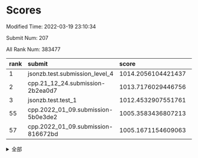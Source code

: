 # Scores

Modified Time: 2022-03-19 23:10:34

Submit Num: 207

All Rank Num: 383477

| rank |               submit               |       score        |       sigma        | pk_num |
| :--- | :--------------------------------- | :----------------- | :----------------- | :----- |
| 1    | jsonzb.test.submission_level_4     | 1014.2056104421437 | 0.8070468711350854 | 7406   |
| 2    | cpp.21_12_24.submission-2b2ea0d7   | 1013.7176029446756 | 0.7986883323450038 | 7410   |
| 3    | jsonzb.test.test_1                 | 1012.4532907551761 | 0.7940173123025048 | 7410   |
| 55   | cpp.2022_01_09.submission-5b0e3de2 | 1005.3583436807213 | 0.7150046476371021 | 7414   |
| 57   | cpp.2022_01_09.submission-816672bd | 1005.1671154609063 | 0.7264666680819624 | 7406   |


<details>
<summary>全部</summary>

| rank |                 submit                 |       score        |       sigma        | pk_num |
| :--- | :------------------------------------- | :----------------- | :----------------- | :----- |
| 1    | jsonzb.test.submission_level_4         | 1014.2056104421437 | 0.8070468711350854 | 7406   |
| 2    | cpp.21_12_24.submission-2b2ea0d7       | 1013.7176029446756 | 0.7986883323450038 | 7410   |
| 3    | jsonzb.test.test_1                     | 1012.4532907551761 | 0.7940173123025048 | 7410   |
| 4    | gobigger.level_3.submission_level_3_46 | 1012.2237312732461 | 0.7843761717762396 | 7410   |
| 5    | gobigger.level_3.submission_level_3_20 | 1011.1155354321055 | 0.7522895738912456 | 7413   |
| 6    | gobigger.level_3.submission_level_3_44 | 1011.0288778588725 | 0.7696591261808792 | 7411   |
| 7    | gobigger.level_3.submission_level_3_40 | 1011.0273924034277 | 0.7702244563180418 | 7406   |
| 8    | gobigger.level_3.submission_level_3_15 | 1011.0166372881332 | 0.7656306448425639 | 7418   |
| 9    | gobigger.level_3.submission_level_3_28 | 1010.9477042191145 | 0.8178280247688848 | 7415   |
| 10   | gobigger.level_3.submission_level_3_33 | 1010.8396459439065 | 0.7463997911464978 | 7408   |
| 11   | gobigger.level_3.submission_level_3_49 | 1010.8152238759938 | 0.7882625690765841 | 7408   |
| 12   | gobigger.level_3.submission_level_3_43 | 1010.8109485971565 | 0.7492382602894787 | 7415   |
| 13   | gobigger.level_3.submission_level_3_36 | 1010.780002078278  | 0.7657767348795633 | 7408   |
| 14   | gobigger.level_3.submission_level_3_6  | 1010.756471329812  | 0.7661116914214151 | 7410   |
| 15   | gobigger.level_3.submission_level_3_1  | 1010.7250093106582 | 0.7711184142768958 | 7406   |
| 16   | gobigger.level_3.submission_level_3_21 | 1010.6890839631993 | 0.769235680718355  | 7413   |
| 17   | gobigger.level_3.submission_level_3_42 | 1010.5938070624516 | 0.7630001268160447 | 7407   |
| 18   | gobigger.level_3.submission_level_3_29 | 1010.5552994019988 | 0.7557427889999657 | 7409   |
| 19   | gobigger.level_3.submission_level_3_37 | 1010.5267396930525 | 0.7647382371137126 | 7408   |
| 20   | gobigger.level_3.submission_level_3_14 | 1010.508277581898  | 0.7606303781347116 | 7411   |
| 21   | gobigger.level_3.submission_level_3_5  | 1010.4868491538188 | 0.7646459767782618 | 7409   |
| 22   | gobigger.level_3.submission_level_3_16 | 1010.166788035682  | 0.7514349581166891 | 7418   |
| 23   | gobigger.level_3.submission_level_3_25 | 1010.1393397877334 | 0.7519882207879371 | 7408   |
| 24   | gobigger.level_3.submission_level_3_45 | 1010.0919697643998 | 0.7645839520478378 | 7407   |
| 25   | gobigger.level_3.submission_level_3_19 | 1010.0643339188249 | 0.7462632426582173 | 7412   |
| 26   | gobigger.level_3.submission_level_3_0  | 1010.023555471228  | 0.727438607618818  | 7410   |
| 27   | gobigger.level_3.submission_level_3_3  | 1009.9388585619376 | 0.7687384426513387 | 7408   |
| 28   | gobigger.level_3.submission_level_3_32 | 1009.932274423466  | 0.7655737224287776 | 7412   |
| 29   | gobigger.level_3.submission_level_3_38 | 1009.8115625799152 | 0.73172269256274   | 7414   |
| 30   | gobigger.level_3.submission_level_3_27 | 1009.7972013965115 | 0.7549607463226833 | 7412   |
| 31   | gobigger.level_3.submission_level_3_7  | 1009.7531157565224 | 0.7669200025064633 | 7413   |
| 32   | gobigger.level_3.submission_level_3_22 | 1009.6297056583776 | 0.7350600698360137 | 7413   |
| 33   | gobigger.level_3.submission_level_3_18 | 1009.5779249864693 | 0.745274934064336  | 7408   |
| 34   | gobigger.level_3.submission_level_3_24 | 1009.5525705410965 | 0.7798367714400388 | 7411   |
| 35   | gobigger.level_3.submission_level_3_26 | 1009.5147712045342 | 0.7580203906215196 | 7405   |
| 36   | gobigger.level_3.submission_level_3_34 | 1009.4421862413885 | 0.7788802885889553 | 7414   |
| 37   | gobigger.level_3.submission_level_3_47 | 1009.4278424069943 | 0.7615842689223352 | 7411   |
| 38   | gobigger.level_3.submission_level_3_31 | 1009.4221490237921 | 0.7603422181825585 | 7403   |
| 39   | gobigger.level_3.submission_level_3_10 | 1009.4099513209379 | 0.7476719059212679 | 7412   |
| 40   | gobigger.level_3.submission_level_3_30 | 1009.3948016026422 | 0.7554937657232363 | 7407   |
| 41   | gobigger.level_3.submission_level_3_17 | 1009.3190602858931 | 0.7523638527205289 | 7413   |
| 42   | gobigger.level_3.submission_level_3_4  | 1009.2857812844442 | 0.7391586406206563 | 7408   |
| 43   | gobigger.level_3.submission_level_3_12 | 1009.2789177908548 | 0.7540840486474507 | 7409   |
| 44   | gobigger.level_3.submission_level_3_41 | 1009.2562682822759 | 0.7527992364717246 | 7407   |
| 45   | gobigger.level_3.submission_level_3_35 | 1009.2388278748778 | 0.7270238983143316 | 7409   |
| 46   | gobigger.level_3.submission_level_3_23 | 1009.2253446847997 | 0.7517972794334175 | 7413   |
| 47   | gobigger.level_3.submission_level_3_8  | 1008.9515120647633 | 0.751499349652542  | 7417   |
| 48   | gobigger.level_3.submission_level_3_13 | 1008.8991669432015 | 0.748077990632563  | 7415   |
| 49   | gobigger.level_3.submission_level_3_2  | 1008.8648861163831 | 0.7577990857011965 | 7409   |
| 50   | gobigger.level_3.submission_level_3_39 | 1008.8618002147728 | 0.7344210864965166 | 7415   |
| 51   | gobigger.level_3.submission_level_3_48 | 1008.746511925672  | 0.754418336097581  | 7403   |
| 52   | gobigger.level_3.submission_level_3_9  | 1008.499592244879  | 0.7649215285756203 | 7410   |
| 53   | gobigger.level_3.submission_level_3_11 | 1008.3676725610359 | 0.7448377031837873 | 7410   |
| 54   | gobigger.level_1.submission_level_1_25 | 1005.5328395983121 | 0.7244679599845463 | 7414   |
| 55   | cpp.2022_01_09.submission-5b0e3de2     | 1005.3583436807213 | 0.7150046476371021 | 7414   |
| 56   | gobigger.level_1.submission_level_1_39 | 1005.3379187170332 | 0.7373298768714496 | 7413   |
| 57   | cpp.2022_01_09.submission-816672bd     | 1005.1671154609063 | 0.7264666680819624 | 7406   |
| 58   | gobigger.level_1.submission_level_1_46 | 1004.8376305126201 | 0.7181949885285113 | 7402   |
| 59   | gobigger.level_1.submission_level_1_16 | 1004.7255610890064 | 0.7280525770273986 | 7410   |
| 60   | gobigger.level_1.submission_level_1_3  | 1004.712986678793  | 0.7176022173115986 | 7411   |
| 61   | gobigger.level_1.submission_level_1_45 | 1004.467739772112  | 0.7180939198406022 | 7414   |
| 62   | gobigger.level_1.submission_level_1_29 | 1004.3982577133274 | 0.7342885557499881 | 7410   |
| 63   | gobigger.level_1.submission_level_1_14 | 1004.2685950537514 | 0.7165957138086136 | 7407   |
| 64   | gobigger.level_1.submission_level_1_23 | 1004.0940205204812 | 0.7240998556438687 | 7410   |
| 65   | gobigger.level_1.submission_level_1_13 | 1004.07909051594   | 0.7108265956865524 | 7412   |
| 66   | gobigger.level_1.submission_level_1_43 | 1004.070664073278  | 0.7162095975652433 | 7413   |
| 67   | gobigger.level_1.submission_level_1_41 | 1003.994646888204  | 0.7269948226417134 | 7405   |
| 68   | gobigger.level_1.submission_level_1_0  | 1003.9829262731906 | 0.7203694669207311 | 7412   |
| 69   | gobigger.level_1.submission_level_1_32 | 1003.9321662237658 | 0.7062566978967305 | 7409   |
| 70   | gobigger.level_1.submission_level_1_36 | 1003.8135420733342 | 0.7175249265052062 | 7408   |
| 71   | gobigger.level_1.submission_level_1_7  | 1003.7904827120444 | 0.7195809055067262 | 7411   |
| 72   | gobigger.level_1.submission_level_1_5  | 1003.789778699506  | 0.7122236694638455 | 7411   |
| 73   | gobigger.level_1.submission_level_1_35 | 1003.7297227486117 | 0.71960137500742   | 7399   |
| 74   | gobigger.level_1.submission_level_1_49 | 1003.7013964527706 | 0.7237220533589255 | 7411   |
| 75   | gobigger.level_1.submission_level_1_48 | 1003.6978066870763 | 0.7153323890213151 | 7412   |
| 76   | gobigger.level_1.submission_level_1_30 | 1003.5695624500709 | 0.7166305829963667 | 7412   |
| 77   | gobigger.level_1.submission_level_1_38 | 1003.4688307280773 | 0.7164646793020162 | 7408   |
| 78   | gobigger.level_1.submission_level_1_1  | 1003.3963794455481 | 0.7147436761800372 | 7405   |
| 79   | gobigger.level_1.submission_level_1_40 | 1003.2975421744854 | 0.7146501714556341 | 7411   |
| 80   | gobigger.level_1.submission_level_1_21 | 1003.2927090947127 | 0.7095746872063433 | 7411   |
| 81   | gobigger.level_1.submission_level_1_47 | 1003.221317986258  | 0.712727976693639  | 7412   |
| 82   | gobigger.level_1.submission_level_1_18 | 1003.2147598923758 | 0.7252140626806481 | 7409   |
| 83   | gobigger.level_1.submission_level_1_20 | 1002.9884584232466 | 0.7146326380946119 | 7410   |
| 84   | gobigger.level_1.submission_level_1_44 | 1002.972082139901  | 0.7105178550082601 | 7418   |
| 85   | gobigger.level_1.submission_level_1_42 | 1002.892623462395  | 0.7144240034668994 | 7410   |
| 86   | gobigger.level_1.submission_level_1_2  | 1002.8917879375355 | 0.7164202235402996 | 7413   |
| 87   | gobigger.level_1.submission_level_1_34 | 1002.8914097990828 | 0.7211925269710793 | 7408   |
| 88   | gobigger.level_1.submission_level_1_28 | 1002.8616893302238 | 0.7180817008578064 | 7412   |
| 89   | gobigger.level_1.submission_level_1_33 | 1002.8498829881976 | 0.7187721377293508 | 7410   |
| 90   | gobigger.level_1.submission_level_1_27 | 1002.7926670347583 | 0.7200656592314575 | 7412   |
| 91   | gobigger.level_1.submission_level_1_22 | 1002.7423886432704 | 0.7069317113745266 | 7406   |
| 92   | gobigger.level_1.submission_level_1_24 | 1002.6868585573675 | 0.7114647792053634 | 7410   |
| 93   | gobigger.level_1.submission_level_1_8  | 1002.6222483389948 | 0.7152825559083655 | 7416   |
| 94   | gobigger.level_1.submission_level_1_10 | 1002.5332344441445 | 0.7099598947042687 | 7405   |
| 95   | gobigger.level_1.submission_level_1_31 | 1002.4303109702216 | 0.7140210041855941 | 7414   |
| 96   | gobigger.level_1.submission_level_1_6  | 1002.4002128289517 | 0.7136899996766826 | 7407   |
| 97   | gobigger.level_1.submission_level_1_15 | 1002.3266125273003 | 0.7125681072484825 | 7416   |
| 98   | gobigger.level_1.submission_level_1_37 | 1002.280511296136  | 0.7076914396995809 | 7411   |
| 99   | gobigger.level_1.submission_level_1_4  | 1002.178852810283  | 0.7304045114686505 | 7411   |
| 100  | gobigger.level_1.submission_level_1_11 | 1002.1113407433717 | 0.7077245690690555 | 7410   |
| 101  | gobigger.level_1.submission_level_1_17 | 1002.0739784678595 | 0.7222762346447289 | 7405   |
| 102  | gobigger.level_1.submission_level_1_9  | 1002.0735818481918 | 0.7124242208809242 | 7406   |
| 103  | gobigger.level_1.submission_level_1_12 | 1002.0407231199492 | 0.7123077746807183 | 7408   |
| 104  | gobigger.level_1.submission_level_1_19 | 1001.5044440957614 | 0.7062883031703198 | 7409   |
| 105  | gobigger.level_1.submission_level_1_26 | 1001.4855039749258 | 0.7161156853576665 | 7408   |
| 106  | gobigger.random.submission_random_46   | 997.8845067478755  | 0.7049731273267932 | 7415   |
| 107  | gobigger.random.submission_random_22   | 997.3270719595428  | 0.6994353426582028 | 7414   |
| 108  | gobigger.random.submission_random_8    | 997.1921198856688  | 0.7022597889445684 | 7411   |
| 109  | gobigger.random.submission_random_5    | 997.1456575880371  | 0.724655811065748  | 7409   |
| 110  | gobigger.random.submission_random_9    | 996.8258704652068  | 0.7039280866800423 | 7409   |
| 111  | gobigger.random.submission_random_20   | 996.7972288279772  | 0.7082440465079134 | 7414   |
| 112  | gobigger.random.submission_random_16   | 996.7363588848447  | 0.7127001220827066 | 7405   |
| 113  | gobigger.random.submission_random_36   | 996.7030809916249  | 0.7061189431486615 | 7410   |
| 114  | gobigger.random.submission_random_13   | 996.6911320612089  | 0.7170976111341713 | 7407   |
| 115  | gobigger.random.submission_random_45   | 996.583322236363   | 0.7058765841727572 | 7405   |
| 116  | gobigger.random.submission_random_23   | 996.5673823760225  | 0.713494821028627  | 7411   |
| 117  | gobigger.random.submission_random_32   | 996.5552452499337  | 0.7027430208029322 | 7414   |
| 118  | gobigger.random.submission_random_7    | 996.4476204746827  | 0.6996169100326972 | 7412   |
| 119  | gobigger.random.submission_random_49   | 996.3693016620555  | 0.7104752257529453 | 7411   |
| 120  | gobigger.random.submission_random_41   | 996.3394766924625  | 0.6954106759153584 | 7410   |
| 121  | gobigger.random.submission_random_37   | 996.2869774478728  | 0.7146303588560302 | 7412   |
| 122  | gobigger.random.submission_random_1    | 996.2752169126647  | 0.6987613046897798 | 7409   |
| 123  | gobigger.random.submission_random_3    | 996.2713235139736  | 0.7026794778328005 | 7409   |
| 124  | gobigger.random.submission_random_17   | 996.2366776451291  | 0.7003032573090389 | 7408   |
| 125  | gobigger.random.submission_random_12   | 996.1693489413667  | 0.7094004720724473 | 7414   |
| 126  | gobigger.random.submission_random_38   | 996.1520603390007  | 0.7159353183193405 | 7410   |
| 127  | gobigger.random.submission_random_28   | 996.137275819636   | 0.6994553095810438 | 7406   |
| 128  | gobigger.random.submission_random_19   | 996.1025499372761  | 0.7167512928323092 | 7412   |
| 129  | gobigger.random.submission_random_11   | 996.0889012146472  | 0.7124754194538102 | 7414   |
| 130  | gobigger.random.submission_random_2    | 996.0223723444576  | 0.7108356021425882 | 7414   |
| 131  | gobigger.random.submission_random_0    | 996.0037309217141  | 0.7101627503420079 | 7413   |
| 132  | gobigger.random.submission_random_26   | 995.9537575280394  | 0.7203882822722272 | 7414   |
| 133  | gobigger.random.submission_random_25   | 995.9231411490592  | 0.7066532221548528 | 7409   |
| 134  | gobigger.random.submission_random_40   | 995.9046000412027  | 0.7212075896948803 | 7411   |
| 135  | gobigger.random.submission_random_34   | 995.8357017318921  | 0.7010820773738387 | 7403   |
| 136  | gobigger.random.submission_random_39   | 995.8286561572698  | 0.7307956686072515 | 7409   |
| 137  | gobigger.random.submission_random_42   | 995.8106520516269  | 0.7155024194217114 | 7406   |
| 138  | gobigger.random.submission_random_33   | 995.7293115737915  | 0.7036644341462013 | 7420   |
| 139  | gobigger.random.submission_random_47   | 995.707148077363   | 0.7113668816023088 | 7410   |
| 140  | gobigger.random.submission_random_30   | 995.6630460807231  | 0.7176981630007625 | 7413   |
| 141  | gobigger.random.submission_random_31   | 995.6458338009375  | 0.711471058055179  | 7410   |
| 142  | gobigger.random.submission_random_6    | 995.6330217569133  | 0.7064866795383417 | 7409   |
| 143  | gobigger.random.submission_random_27   | 995.6286030556863  | 0.7117676026031051 | 7414   |
| 144  | gobigger.random.submission_random_43   | 995.6021541537621  | 0.7132652815909286 | 7407   |
| 145  | gobigger.random.submission_random_18   | 995.5308878020622  | 0.7177398191359664 | 7408   |
| 146  | gobigger.random.submission_random_21   | 995.4499920276578  | 0.7204332083607082 | 7417   |
| 147  | gobigger.random.submission_random_29   | 995.2712081794757  | 0.7078990565306896 | 7410   |
| 148  | gobigger.random.submission_random_24   | 995.223195263837   | 0.7226279984471045 | 7413   |
| 149  | gobigger.random.submission_random_44   | 995.145779433555   | 0.7276277996703875 | 7403   |
| 150  | gobigger.random.submission_random_48   | 995.1379801771532  | 0.7166979147176856 | 7413   |
| 151  | gobigger.random.submission_random_15   | 994.9425868882252  | 0.7293132098329028 | 7410   |
| 152  | gobigger.random.submission_random_4    | 994.8816229367053  | 0.725232750882541  | 7413   |
| 153  | gobigger.random.submission_random_14   | 994.8690790171021  | 0.7185199381991273 | 7407   |
| 154  | gobigger.random.submission_random_35   | 994.7711090950875  | 0.7191945859609981 | 7410   |
| 155  | gobigger.random.submission_random_10   | 994.3501570053642  | 0.7269024918210162 | 7408   |
| 156  | gobigger.level_2.submission_level_2_45 | 993.8919264910351  | 0.7319828989585269 | 7410   |
| 157  | gobigger.level_2.submission_level_2_30 | 993.6149428985792  | 0.732285776502798  | 7412   |
| 158  | gobigger.level_2.submission_level_2_19 | 993.4207151323902  | 0.7413717983214992 | 7410   |
| 159  | gobigger.level_2.submission_level_2_22 | 993.3177994119897  | 0.7495141668203836 | 7418   |
| 160  | gobigger.level_2.submission_level_2_33 | 993.2440780820706  | 0.7368371236843634 | 7411   |
| 161  | gobigger.level_2.submission_level_2_28 | 993.1708581534859  | 0.7282790621070168 | 7414   |
| 162  | gobigger.level_2.submission_level_2_39 | 992.9926130608391  | 0.7421010551547118 | 7410   |
| 163  | gobigger.level_2.submission_level_2_37 | 992.9027312703205  | 0.7529801920677295 | 7407   |
| 164  | gobigger.level_2.submission_level_2_9  | 992.7549873749837  | 0.7433449542988263 | 7412   |
| 165  | gobigger.level_2.submission_level_2_8  | 992.6812564366313  | 0.73228231398016   | 7408   |
| 166  | gobigger.level_2.submission_level_2_49 | 992.662139219461   | 0.7465016398179001 | 7412   |
| 167  | gobigger.level_2.submission_level_2_23 | 992.6199269534146  | 0.7341597383208278 | 7411   |
| 168  | gobigger.level_2.submission_level_2_21 | 992.528420706526   | 0.734447686090563  | 7402   |
| 169  | gobigger.level_2.submission_level_2_5  | 992.4959962630605  | 0.7478710001412039 | 7403   |
| 170  | gobigger.level_2.submission_level_2_26 | 992.4931680663293  | 0.7402122070689404 | 7410   |
| 171  | gobigger.level_2.submission_level_2_35 | 992.4826353233776  | 0.7365979453747391 | 7411   |
| 172  | gobigger.level_2.submission_level_2_43 | 992.4224546203969  | 0.7326837517263769 | 7414   |
| 173  | gobigger.level_2.submission_level_2_20 | 992.4104853119968  | 0.733504637800841  | 7411   |
| 174  | gobigger.level_2.submission_level_2_34 | 992.3401766166032  | 0.7653577533248644 | 7408   |
| 175  | gobigger.level_2.submission_level_2_29 | 992.2906643929988  | 0.7457264577000012 | 7408   |
| 176  | gobigger.level_2.submission_level_2_48 | 992.2410429410477  | 0.7449389227433089 | 7408   |
| 177  | gobigger.level_2.submission_level_2_13 | 992.2235624011203  | 0.7316564000569727 | 7408   |
| 178  | gobigger.level_2.submission_level_2_18 | 992.185107141      | 0.7619409463929178 | 7411   |
| 179  | gobigger.level_2.submission_level_2_47 | 992.1719838544766  | 0.7303139920392411 | 7409   |
| 180  | gobigger.level_2.submission_level_2_38 | 992.1609745975267  | 0.7481993185823141 | 7410   |
| 181  | gobigger.level_2.submission_level_2_42 | 992.1492725437056  | 0.7398597782509239 | 7406   |
| 182  | gobigger.level_2.submission_level_2_10 | 991.979486499069   | 0.7358544114367838 | 7413   |
| 183  | gobigger.level_2.submission_level_2_46 | 991.8939227280191  | 0.7425852658879222 | 7411   |
| 184  | gobigger.level_2.submission_level_2_1  | 991.8915811281933  | 0.7303301555940606 | 7416   |
| 185  | gobigger.level_2.submission_level_2_16 | 991.8749878317105  | 0.7679388712134971 | 7409   |
| 186  | gobigger.level_2.submission_level_2_11 | 991.8218338858395  | 0.7277413828103821 | 7409   |
| 187  | gobigger.level_2.submission_level_2_40 | 991.7893457893362  | 0.7409206859506857 | 7414   |
| 188  | gobigger.level_2.submission_level_2_4  | 991.7416485086984  | 0.7367073653929594 | 7413   |
| 189  | gobigger.level_2.submission_level_2_32 | 991.6609945720737  | 0.7524172955752806 | 7408   |
| 190  | gobigger.level_2.submission_level_2_15 | 991.6429221349675  | 0.7602800444924986 | 7410   |
| 191  | gobigger.level_2.submission_level_2_2  | 991.596295096817   | 0.7554621430563547 | 7416   |
| 192  | gobigger.level_2.submission_level_2_7  | 991.5646162557182  | 0.7637134501593834 | 7404   |
| 193  | gobigger.level_2.submission_level_2_6  | 991.4232876845223  | 0.7381315160869873 | 7409   |
| 194  | gobigger.level_2.submission_level_2_41 | 991.4209704466981  | 0.7367615651595363 | 7415   |
| 195  | gobigger.level_2.submission_level_2_17 | 991.3677095884472  | 0.7508373116414208 | 7414   |
| 196  | gobigger.level_2.submission_level_2_3  | 991.318163622846   | 0.7550581492484679 | 7405   |
| 197  | gobigger.level_2.submission_level_2_25 | 991.2787620172865  | 0.7547535921409732 | 7410   |
| 198  | gobigger.level_2.submission_level_2_0  | 991.1282132631835  | 0.751698429323831  | 7406   |
| 199  | gobigger.level_2.submission_level_2_12 | 991.1224689951814  | 0.7577972347210686 | 7405   |
| 200  | gobigger.level_2.submission_level_2_31 | 991.1207586229585  | 0.7382957964598922 | 7406   |
| 201  | gobigger.level_2.submission_level_2_14 | 991.056118106201   | 0.7551894016023977 | 7414   |
| 202  | gobigger.level_2.submission_level_2_44 | 991.0113133751652  | 0.7730226846242807 | 7408   |
| 203  | gobigger.level_2.submission_level_2_24 | 990.9886191050285  | 0.7817907606602088 | 7413   |
| 204  | gobigger.level_2.submission_level_2_36 | 990.8326280681813  | 0.7359612943890179 | 7407   |
| 205  | gobigger.level_2.submission_level_2_27 | 990.0511359129431  | 0.7681529328472922 | 7412   |
| 206  | gobigger.none.submission_none_0        | 976.9519953132793  | 1.3727515357875684 | 7415   |
| 207  | gobigger.none.submission_none_1        | 974.8740241504229  | 1.593233831835912  | 7406   |

</details>